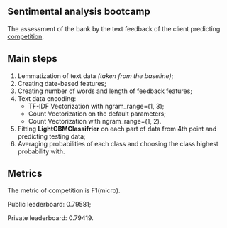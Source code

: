 ## Sentimental analysis bootcamp

The assessment of the bank by the text feedback of the client predicting [competition](https://www.kaggle.com/competitions/hse-nlp-bootcamp/overview).

## Main steps

1. Lemmatization of text data *(taken from the baseline)*; 
2. Creating date-based features;
3. Creating number of words and length of feedback features; 
4. Text data encoding:
   - TF-IDF Vectorization with ngram_range=(1, 3); 
   - Count Vectorization on the default parameters;
   - Count Vectorization with ngram_range=(1, 2).
5. Fitting **LightGBMClassifrier** on each part of data from 4th point and predicting testing data;
6. Averaging probabilities of each class and choosing the class highest probability with.

## Metrics
The metric of competition is F1(micro).

Public leaderboard: 0.79581;

Private leaderboard: 0.79419.